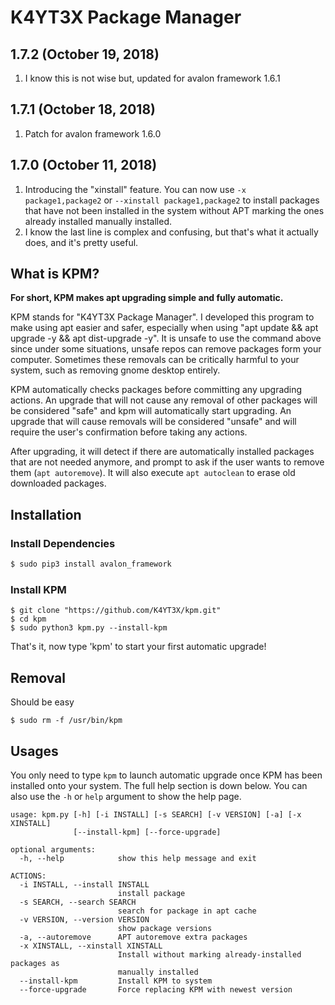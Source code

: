 # K4YT3X Package Manager

## 1.7.2 (October 19, 2018)

1. I know this is not wise but, updated for avalon framework 1.6.1

## 1.7.1 (October 18, 2018)

1. Patch for avalon framework 1.6.0

## 1.7.0 (October 11, 2018)

1. Introducing the "xinstall" feature. You can now use `-x package1,package2` or `--xinstall package1,package2` to install packages that have not been installed in the system without APT marking the ones already installed manually installed.
1. I know the last line is complex and confusing, but that's what it actually does, and it's pretty useful.

## What is KPM?

**For short, KPM makes apt upgrading simple and fully automatic.**

KPM stands for "K4YT3X Package Manager". I developed this program to make using apt easier and safer, especially when using "apt update && apt upgrade -y && apt dist-upgrade -y". It is unsafe to use the command above since under some situations, unsafe repos can remove packages form your computer. Sometimes these removals can be critically harmful to your system, such as removing gnome desktop entirely.

KPM automatically checks packages before committing any upgrading actions. An upgrade that will  not cause any removal of other packages will be considered "safe" and kpm will automatically start upgrading. An upgrade that will cause removals will be considered "unsafe" and will require the user's confirmation before taking any actions.

After upgrading, it will detect if there are automatically installed packages that are not needed anymore, and prompt to ask if the user wants to remove them (`apt autoremove`). It will also execute `apt autoclean` to erase old downloaded packages.

## Installation

### Install Dependencies

```bash
$ sudo pip3 install avalon_framework
```

### Install KPM

```
$ git clone "https://github.com/K4YT3X/kpm.git"
$ cd kpm
$ sudo python3 kpm.py --install-kpm
```

That's it, now type 'kpm' to start your first automatic upgrade!

## Removal

Should be easy

```
$ sudo rm -f /usr/bin/kpm
```

## Usages

You only need to type `kpm` to launch automatic upgrade once KPM has been installed onto your system. The full help section is down below. You can also use the `-h` or `help` argument to show the help page.

```
usage: kpm.py [-h] [-i INSTALL] [-s SEARCH] [-v VERSION] [-a] [-x XINSTALL]
              [--install-kpm] [--force-upgrade]

optional arguments:
  -h, --help            show this help message and exit

ACTIONS:
  -i INSTALL, --install INSTALL
                        install package
  -s SEARCH, --search SEARCH
                        search for package in apt cache
  -v VERSION, --version VERSION
                        show package versions
  -a, --autoremove      APT autoremove extra packages
  -x XINSTALL, --xinstall XINSTALL
                        Install without marking already-installed packages as
                        manually installed
  --install-kpm         Install KPM to system
  --force-upgrade       Force replacing KPM with newest version
```
